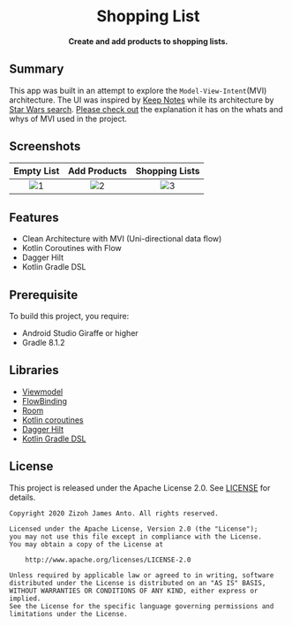 <h1 align="center">Shopping List</h1>
<h4 align="center">
	Create and add products to shopping lists.
</h4>

## Summary
This app was built in an attempt to explore the `Model-View-Intent`(MVI) architecture. The UI was inspired by [Keep Notes](https://play.google.com/store/apps/details?id=com.google.android.keep) while its architecture by [Star Wars search](https://github.com/Ezike/StarWarsSearch). [Please check out](https://github.com/Ezike/StarWarsSearch/blob/master/process.md) the explanation it has on the whats and whys of MVI used in the project.

## Screenshots
| Empty List | Add Products | Shopping Lists |
|:-:|:-:|:-:|
| ![1](screenshots/empty_list.png?raw=true) | ![2](screenshots/products.png?raw=true) | ![3](screenshots/shopping_lists.png?raw=true) |

## Features
* Clean Architecture with MVI (Uni-directional data flow)
* Kotlin Coroutines with Flow
* Dagger Hilt
* Kotlin Gradle DSL

## Prerequisite
To build this project, you require:
- Android Studio Giraffe or higher
- Gradle 8.1.2

## Libraries
- [Viewmodel](https://developer.android.com/topic/libraries/architecture/viewmodel)
- [FlowBinding](https://github.com/ReactiveCircus/FlowBinding)
- [Room](https://developer.android.com/training/data-storage/room)
- [Kotlin coroutines](https://github.com/Kotlin/kotlinx.coroutines)
- [Dagger Hilt](https://dagger.dev/hilt)
- [Kotlin Gradle DSL](https://guides.gradle.org/migrating-build-logic-from-groovy-to-kotlin)

## License
This project is released under the Apache License 2.0.
See [LICENSE](./LICENSE) for details.

```
Copyright 2020 Zizoh James Anto. All rights reserved.

Licensed under the Apache License, Version 2.0 (the "License");
you may not use this file except in compliance with the License.
You may obtain a copy of the License at

    http://www.apache.org/licenses/LICENSE-2.0

Unless required by applicable law or agreed to in writing, software
distributed under the License is distributed on an "AS IS" BASIS,
WITHOUT WARRANTIES OR CONDITIONS OF ANY KIND, either express or implied.
See the License for the specific language governing permissions and
limitations under the License.
```
